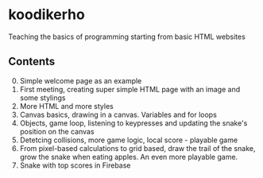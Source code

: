 # koodikerho

Teaching the basics of programming starting from basic HTML websites

## Contents

0. Simple welcome page as an example
1. First meeting, creating super simple HTML page with an image and some
   stylings
1. More HTML and more styles
1. Canvas basics, drawing in a canvas. Variables and for loops
1. Objects, game loop, listening to keypresses and updating the snake's position
   on the canvas
1. Detetcing collisions, more game logic, local score - playable game
1. From pixel-based calculations to grid based, draw the trail of the snake,
   grow the snake when eating apples. An even more playable game.
1. Snake with top scores in Firebase
